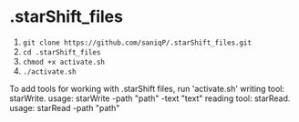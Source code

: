 # .starShift_files

1. `git clone https://github.com/saniqP/.starShift_files.git`  
2. `cd .starShift_files`  
3. `chmod +x activate.sh`  
4. `./activate.sh`  



To add tools for working with .starShift files, run 'activate.sh'
writing tool: starWrite. usage: starWrite -path "path" -text "text"
reading tool: starRead. usage: starRead -path "path"


